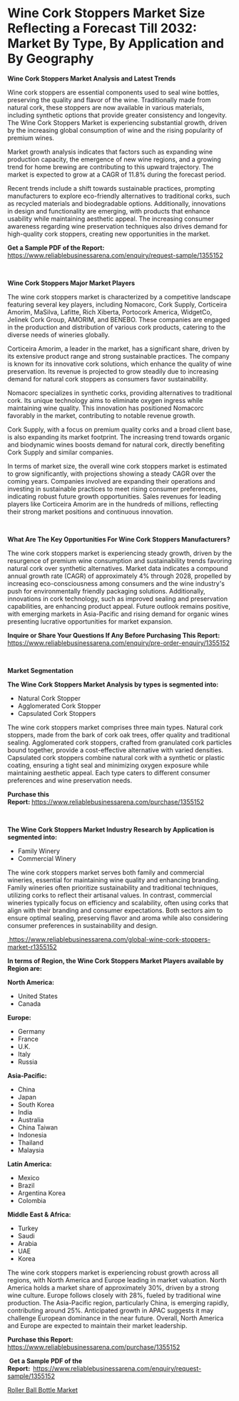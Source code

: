 <p><h1>Wine Cork Stoppers Market Size Reflecting a Forecast Till 2032: Market By Type, By Application and By Geography</h1></p><p><strong>Wine Cork Stoppers Market Analysis and Latest Trends</strong></p>
<p><p>Wine cork stoppers are essential components used to seal wine bottles, preserving the quality and flavor of the wine. Traditionally made from natural cork, these stoppers are now available in various materials, including synthetic options that provide greater consistency and longevity. The Wine Cork Stoppers Market is experiencing substantial growth, driven by the increasing global consumption of wine and the rising popularity of premium wines. </p><p>Market growth analysis indicates that factors such as expanding wine production capacity, the emergence of new wine regions, and a growing trend for home brewing are contributing to this upward trajectory. The market is expected to grow at a CAGR of 11.8% during the forecast period. </p><p>Recent trends include a shift towards sustainable practices, prompting manufacturers to explore eco-friendly alternatives to traditional corks, such as recycled materials and biodegradable options. Additionally, innovations in design and functionality are emerging, with products that enhance usability while maintaining aesthetic appeal. The increasing consumer awareness regarding wine preservation techniques also drives demand for high-quality cork stoppers, creating new opportunities in the market.</p></p>
<p><strong>Get a Sample PDF of the Report:&nbsp;</strong> <a href="https://www.reliablebusinessarena.com/enquiry/request-sample/1355152?utm_campaign=2467&utm_medium=2&utm_source=Github&utm_content=ia&utm_term=08032025&utm_id=wine-cork-stoppers">https://www.reliablebusinessarena.com/enquiry/request-sample/1355152</a></p>
<p>&nbsp;</p>
<p><strong>Wine Cork Stoppers Major Market Players</strong></p>
<p><p>The wine cork stoppers market is characterized by a competitive landscape featuring several key players, including Nomacorc, Cork Supply, Corticeira Amorim, MaSilva, Lafitte, Rich Xiberta, Portocork America, WidgetCo, Jelinek Cork Group, AMORIM, and BENEBO. These companies are engaged in the production and distribution of various cork products, catering to the diverse needs of wineries globally.</p><p>Corticeira Amorim, a leader in the market, has a significant share, driven by its extensive product range and strong sustainable practices. The company is known for its innovative cork solutions, which enhance the quality of wine preservation. Its revenue is projected to grow steadily due to increasing demand for natural cork stoppers as consumers favor sustainability.</p><p>Nomacorc specializes in synthetic corks, providing alternatives to traditional cork. Its unique technology aims to eliminate oxygen ingress while maintaining wine quality. This innovation has positioned Nomacorc favorably in the market, contributing to notable revenue growth.</p><p>Cork Supply, with a focus on premium quality corks and a broad client base, is also expanding its market footprint. The increasing trend towards organic and biodynamic wines boosts demand for natural cork, directly benefiting Cork Supply and similar companies.</p><p>In terms of market size, the overall wine cork stoppers market is estimated to grow significantly, with projections showing a steady CAGR over the coming years. Companies involved are expanding their operations and investing in sustainable practices to meet rising consumer preferences, indicating robust future growth opportunities. Sales revenues for leading players like Corticeira Amorim are in the hundreds of millions, reflecting their strong market positions and continuous innovation.</p></p>
<p>&nbsp;</p>
<p><strong>What Are The Key Opportunities For Wine Cork Stoppers Manufacturers?</strong></p>
<p><p>The wine cork stoppers market is experiencing steady growth, driven by the resurgence of premium wine consumption and sustainability trends favoring natural cork over synthetic alternatives. Market data indicates a compound annual growth rate (CAGR) of approximately 4% through 2028, propelled by increasing eco-consciousness among consumers and the wine industry's push for environmentally friendly packaging solutions. Additionally, innovations in cork technology, such as improved sealing and preservation capabilities, are enhancing product appeal. Future outlook remains positive, with emerging markets in Asia-Pacific and rising demand for organic wines presenting lucrative opportunities for market expansion.</p></p>
<p><strong>Inquire or Share Your Questions If Any Before Purchasing This Report:</strong> <a href="https://www.reliablebusinessarena.com/enquiry/pre-order-enquiry/1355152?utm_campaign=2467&utm_medium=2&utm_source=Github&utm_content=ia&utm_term=08032025&utm_id=wine-cork-stoppers">https://www.reliablebusinessarena.com/enquiry/pre-order-enquiry/1355152</a></p>
<p>&nbsp;</p>
<p><strong>Market Segmentation</strong></p>
<p><strong>The Wine Cork Stoppers Market Analysis by types is segmented into:</strong></p>
<p><ul><li>Natural Cork Stopper</li><li>Agglomerated Cork Stopper</li><li>Capsulated Cork Stoppers</li></ul></p>
<p><p>The wine cork stoppers market comprises three main types. Natural cork stoppers, made from the bark of cork oak trees, offer quality and traditional sealing. Agglomerated cork stoppers, crafted from granulated cork particles bound together, provide a cost-effective alternative with varied densities. Capsulated cork stoppers combine natural cork with a synthetic or plastic coating, ensuring a tight seal and minimizing oxygen exposure while maintaining aesthetic appeal. Each type caters to different consumer preferences and wine preservation needs.</p></p>
<p><strong>Purchase this Report:&nbsp;</strong><a href="https://www.reliablebusinessarena.com/purchase/1355152?utm_campaign=2467&utm_medium=2&utm_source=Github&utm_content=ia&utm_term=08032025&utm_id=wine-cork-stoppers">https://www.reliablebusinessarena.com/purchase/1355152</a></p>
<p>&nbsp;</p>
<p><strong>The Wine Cork Stoppers Market Industry Research by Application is segmented into:</strong></p>
<p><ul><li>Family Winery</li><li>Commercial Winery</li></ul></p>
<p><p>The wine cork stoppers market serves both family and commercial wineries, essential for maintaining wine quality and enhancing branding. Family wineries often prioritize sustainability and traditional techniques, utilizing corks to reflect their artisanal values. In contrast, commercial wineries typically focus on efficiency and scalability, often using corks that align with their branding and consumer expectations. Both sectors aim to ensure optimal sealing, preserving flavor and aroma while also considering consumer preferences in sustainability and design.</p></p>
<p><a href="https://www.reliablebusinessarena.com/global-wine-cork-stoppers-market-r1355152?utm_campaign=2467&utm_medium=2&utm_source=Github&utm_content=ia&utm_term=08032025&utm_id=wine-cork-stoppers">&nbsp;https://www.reliablebusinessarena.com/global-wine-cork-stoppers-market-r1355152</a></p>
<p><strong>In terms of Region, the Wine Cork Stoppers Market Players available by Region are:</strong></p>
<p>
    <p> <strong> North America: </strong>
        <ul>
            <li>United States</li>
            <li>Canada</li>
        </ul>
        </p> 
    <p> <strong> Europe: </strong>
        <ul>
            <li>Germany</li>
            <li>France</li>
            <li>U.K.</li>
            <li>Italy</li>
            <li>Russia</li>
        </ul>
        </p> 
    <p> <strong> Asia-Pacific: </strong>
        <ul>
            <li>China</li>
            <li>Japan</li>
            <li>South Korea</li>
            <li>India</li>
            <li>Australia</li>
            <li>China Taiwan</li>
            <li>Indonesia</li>
            <li>Thailand</li>
            <li>Malaysia</li>
        </ul>
        </p> 
    <p> <strong> Latin America: </strong>
        <ul>
            <li>Mexico</li>
            <li>Brazil</li>
            <li>Argentina Korea</li>
            <li>Colombia</li>
        </ul>
        </p> 
    <p> <strong> Middle East & Africa: </strong>
        <ul>
            <li>Turkey</li>
            <li>Saudi</li>
            <li>Arabia</li>
            <li>UAE</li>
            <li>Korea</li>
        </ul>
    </p>
    </p>
<p><p>The wine cork stoppers market is experiencing robust growth across all regions, with North America and Europe leading in market valuation. North America holds a market share of approximately 30%, driven by a strong wine culture. Europe follows closely with 28%, fueled by traditional wine production. The Asia-Pacific region, particularly China, is emerging rapidly, contributing around 25%. Anticipated growth in APAC suggests it may challenge European dominance in the near future. Overall, North America and Europe are expected to maintain their market leadership.</p></p>
<p><strong>Purchase this Report: </strong><a href="https://www.reliablebusinessarena.com/purchase/1355152?utm_campaign=2467&utm_medium=2&utm_source=Github&utm_content=ia&utm_term=08032025&utm_id=wine-cork-stoppers">https://www.reliablebusinessarena.com/purchase/1355152</a></p>
<p>&nbsp;<strong>Get a Sample PDF of the Report:&nbsp;&nbsp;</strong><a href="https://www.reliablebusinessarena.com/enquiry/request-sample/1355152?utm_campaign=2467&utm_medium=2&utm_source=Github&utm_content=ia&utm_term=08032025&utm_id=wine-cork-stoppers">https://www.reliablebusinessarena.com/enquiry/request-sample/1355152</a></p>
<p><strong></strong></p>
<p><p><a href="https://github.com/manesros8/Market-Research-Report-List-1/blob/main/roller-ball-bottle-market.md?utm_campaign=2467&utm_medium=2&utm_source=Github&utm_content=ia&utm_term=08032025&utm_id=wine-cork-stoppers">Roller Ball Bottle Market</a></p></p>